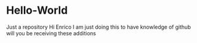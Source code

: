 # Hello-World
Just a repository
Hi Enrico 
I am just doing this to have knowledge of github
will you be receiving these additions
